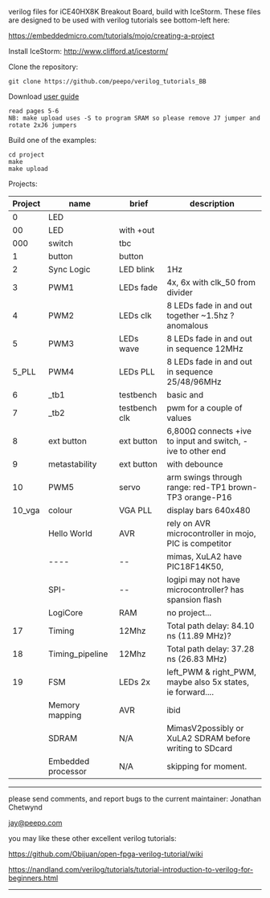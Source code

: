 verilog files for iCE40HX8K Breakout Board, build with IceStorm.
These files are designed to be used with verilog tutorials
see bottom-left here:

https://embeddedmicro.com/tutorials/mojo/creating-a-project

Install IceStorm: http://www.clifford.at/icestorm/

Clone the repository:

    git clone https://github.com/peepo/verilog_tutorials_BB
    
Download [user guide](http://www.latticesemi.com/~/media/LatticeSemi/Documents/UserManuals/EI/EB85.pdf?document_id=50373)

    read pages 5-6
    NB: make upload uses -S to program SRAM so please remove J7 jumper and rotate 2xJ6 jumpers

Build one of the examples:

    cd project
    make
    make upload

Projects:

|Project|name|brief|description|
|----|----|----|----|
|0|LED|
|00|LED|with +out|
|000|switch|tbc|
|1|button|button|
|2|Sync Logic|LED blink|1Hz|
|3|PWM1|LEDs fade|4x, 6x with clk_50 from divider
|4|PWM2|LEDs clk |8 LEDs fade in and out together ~1.5hz ?anomalous
|5|PWM3|LEDs wave|8 LEDs fade in and out in sequence 12MHz
|5_PLL|PWM4|LEDs PLL|8 LEDs fade in and out in sequence 25/48/96MHz
|6|_tb1|testbench|basic and 
|7|_tb2|testbench clk|pwm for a couple of values
|8|ext button|ext button|6,800Ω connects +ive to input and switch, -ive to other end
|9|metastability|ext button|with debounce
|10|PWM5|servo|arm swings through range: red-TP1 brown-TP3 orange-P16
|10_vga|colour|VGA PLL| display bars 640x480
||Hello World|AVR|rely on AVR microcontroller in mojo, PIC is competitor
||----|--|mimas, XuLA2 have PIC18F14K50, 
||SPI-|--|logipi may not have microcontroller? has spansion flash
||LogiCore|RAM|no project...
|17|Timing|12Mhz|Total path delay: 84.10 ns (11.89 MHz)?
|18|Timing_pipeline|12Mhz|Total path delay: 37.28 ns (26.83 MHz)
|19|FSM |LEDs 2x|left_PWM & right_PWM, maybe also 5x states, ie forward....
||Memory mapping|AVR|ibid
||SDRAM|N/A|MimasV2possibly or XuLA2 SDRAM before writing to SDcard
||Embedded processor|N/A|skipping for moment.

---

please send comments, and report bugs to the current maintainer: Jonathan Chetwynd

jay@peepo.com

you may like these other excellent verilog tutorials:

https://github.com/Obijuan/open-fpga-verilog-tutorial/wiki

https://nandland.com/verilog/tutorials/tutorial-introduction-to-verilog-for-beginners.html

---
